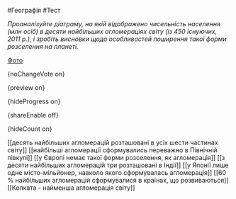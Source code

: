 #Географія #Тест

*Проаналізуйте діаграму, на якій відображено чисельність населення (млн осіб) в десяти найбільших агломераціях світу (із 450 існуючих, 2011 р.), і зробіть висновки щодо особливостей поширення такої форми розселення на планеті.*

[Фото](https://zno.osvita.ua//doc/images/znotest/80/8020/57.jpg)

{noChangeVote on}

{preview on}

{hideProgress on}

{shareEnable off}

{hideCount on}

[[десять найбільших агломерацій розташовані в усіх шести частинах світу]]
[[найбільші агломерації сформувались переважно в Північній півкулі]]
[[у Європі немає такої форми розселення, як агломерація]]
[[з десяти найбільших агломерацій три розташовані в Індії]]
[[у Японії лише одне місто-мільйонер, навколо якого сформувалась агломерація]]
[[60 % найбільших агломерацій сформувалися в країнах, що розвиваються]]
[[Колката - найменша агломерація світу]]
